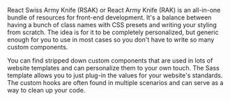 React Swiss Army Knife (RSAK) or React Army Knife (RAK) is an all-in-one bundle of resources for front-end development. It's a balance between having a bunch of class names with CSS presets and writing your styling from scratch. The idea is for it to be completely personalized, but generic enough for you to use in most cases so you don't have to write so many custom components.

You can find stripped down custom components that are used in lots of website templates and can personalize them to your own touch. The Sass template allows you to just plug-in the values for your website's standards. The custom hooks are often found in multiple scenarios and can serve as a way to clean up your code.
